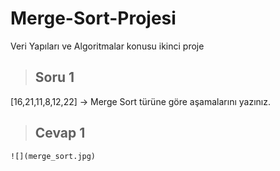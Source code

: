 # Merge-Sort-Projesi
Veri Yapıları ve Algoritmalar konusu ikinci proje

> ## Soru 1
[16,21,11,8,12,22] -> Merge Sort türüne göre aşamalarını yazınız.

> ## Cevap 1
```
![](merge_sort.jpg)

```

